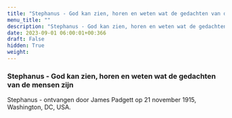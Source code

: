 ```yaml
---
title: "Stephanus - God kan zien, horen en weten wat de gedachten van de mensen zijn"
menu_title: ""
description: "Stephanus - God kan zien, horen en weten wat de gedachten van de mensen zijn"
date: 2023-09-01 06:00:01+00:366
draft: False
hidden: True
weight:
---
```

### Stephanus - God kan zien, horen en weten wat de gedachten van de mensen zijn

Stephanus - ontvangen door James Padgett op 21 november 1915, Washington, DC, USA.
